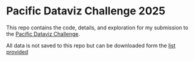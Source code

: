# Pacific Dataviz Challenge 2025

This repo contains the code, details, and exploration for my submission to the [Pacific Dataviz Challenge](https://pacificdatavizchallenge.org/?utm_source=DVS+members&utm_campaign=47cf44221c-Mailchimp_This-Week-in-Dataviz-june-23-2025&utm_medium=email&utm_term=0_22843b2bbe-47cf44221c-618022806&mc_cid=47cf44221c&mc_eid=cab8f0934a).

All data is not saved to this repo but can be downloaded form the [list provided](https://stats.pacificdata.org/?fs[0]=Development%20indicators%2C0%7CBlue%20Pacific%202050%20Indicators%23BP50%23&pg=0&fc=Development%20indicators&bp=true&snb=8)
